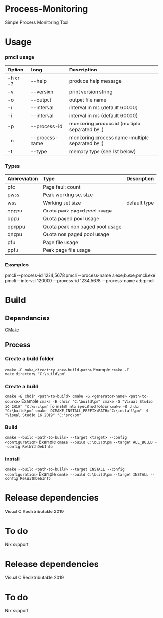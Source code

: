  # Process-Monitoring
Simple Process Monitoring Tool

# Usage

### pmcli usage
| Option   | Long           | Description                                       |
|:-------- |:-------------- |:------------------------------------------------- |
| -h or -? | --help         | produce help message                              |
| -v       | --version      | print version string                              |
| -o       | --output       | output file name                                  |
| -i       | --interval     | interval in ms (default 60000)                    |
| -i       | --interval     | interval in ms (default 60000)                    |
| -p       |  --process-id  | monitoring process id (multiple separated by ,)   |
| -n       | --process-name | monitoring process name (multiple separated by ;) |
| -t       | --type         | memory type (see list below)                      |

### Types
| Abbreviation   | Type                            | Description  |
|:-------------- |:------------------------------- |:------------ |
| pfc            | Page fault count                |              |
| pwss           | Peak working set size           |              |
| wss            | Working set size                | default type |
| qpppu          | Quota peak paged pool usage     |              |
| qppu           | Quota paged pool usage          |              |
| qpnppu         | Quota peak non paged pool usage |              |
| qnppu          | Quota non paged pool usage      |              |
| pfu            | Page file usage                 |              |
| ppfu           | Peak page file usage            |              |

### Examples
pmcli --process-id 1234,5678
pmcli --process-name a.exe;b.exe;pmcli.exe
pmcli --interval 120000 --process-id 1234,5678 --process-name a;b;pmcli

# Build

## Dependencies
[CMake](https://www.cmake.org)

## Process

### Create a build folder
```cmake -E make_directory <new-build-path>```
Example
```cmake -E make_directory "C:\build\pm"```
### Create a build
```cmake -E chdir <path-to-build> cmake -G <generator-name> <path-to-source>```
Example
```cmake -E chdir "C:\build\pm" cmake -G "Visual Studio 16 2019" "C:\src\pm"```
To install into specified folder
```cmake -E chdir "C:\build\pm" cmake -DCMAKE_INSTALL_PREFIX:PATH="C:\install\pm" -G "Visual Studio 16 2019" "C:\src\pm"```
### Build
```cmake --build <path-to-build> --target <target> --config <configuration>```
Example
```cmake --build C:\build\pm --target ALL_BUILD --config RelWithDebInfo```
### Install
```cmake --build <path-to-build> --target INSTALL --config <configuration>```
Example
```cmake --build C:\build\pm --target INSTALL --config RelWithDebInfo```
# Release dependencies
Visual C Redistributable 2019

# To do
Nix support

# Release dependencies
Visual C Redistributable 2019

# To do
Nix support

